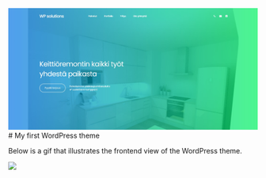 <img src="images/wp-teema-etusivu.jpg"/>
# My first WordPress theme

Below is a gif that illustrates the frontend view of the WordPress theme.

<img src="images/first-wptheme.gif"/>
